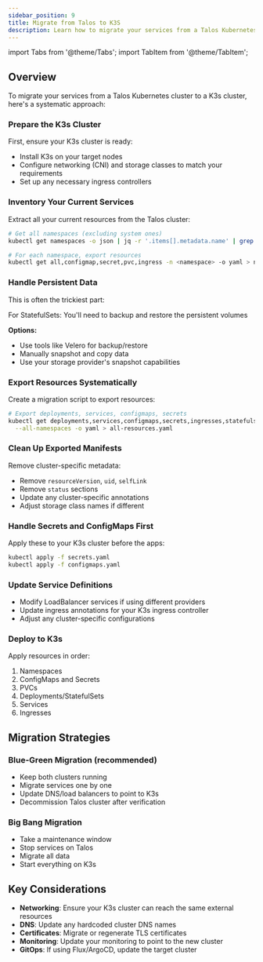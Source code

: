 ```yaml
---
sidebar_position: 9
title: Migrate from Talos to K3S
description: Learn how to migrate your services from a Talos Kubernetes cluster to a K3s cluster on Civo, with systematic steps and best practices.
---
```


import Tabs from '@theme/Tabs';
import TabItem from '@theme/TabItem';

<head>
  <title>Migrate from Talos to K3S | Civo Documentation</title>
</head> 

## Overview

To migrate your services from a Talos Kubernetes cluster to a K3s cluster, here's a systematic approach:

### Prepare the K3s Cluster

First, ensure your K3s cluster is ready:

- Install K3s on your target nodes
- Configure networking (CNI) and storage classes to match your requirements
- Set up any necessary ingress controllers

### Inventory Your Current Services

Extract all your current resources from the Talos cluster:

```bash
# Get all namespaces (excluding system ones)
kubectl get namespaces -o json | jq -r '.items[].metadata.name' | grep -v kube- | grep -v default

# For each namespace, export resources
kubectl get all,configmap,secret,pvc,ingress -n <namespace> -o yaml > namespace-resources.yaml
```

### Handle Persistent Data

This is often the trickiest part:

For StatefulSets: You'll need to backup and restore the persistent volumes

**Options:**
- Use tools like Velero for backup/restore
- Manually snapshot and copy data
- Use your storage provider's snapshot capabilities

### Export Resources Systematically

Create a migration script to export resources:

```bash
# Export deployments, services, configmaps, secrets
kubectl get deployments,services,configmaps,secrets,ingresses,statefulsets \
  --all-namespaces -o yaml > all-resources.yaml
```

### Clean Up Exported Manifests

Remove cluster-specific metadata:

- Remove `resourceVersion`, `uid`, `selfLink`
- Remove `status` sections
- Update any cluster-specific annotations
- Adjust storage class names if different

### Handle Secrets and ConfigMaps First

Apply these to your K3s cluster before the apps:

```bash
kubectl apply -f secrets.yaml
kubectl apply -f configmaps.yaml
```

### Update Service Definitions

- Modify LoadBalancer services if using different providers
- Update ingress annotations for your K3s ingress controller
- Adjust any cluster-specific configurations

### Deploy to K3s

Apply resources in order:

1. Namespaces
2. ConfigMaps and Secrets
3. PVCs
4. Deployments/StatefulSets
5. Services
6. Ingresses

## Migration Strategies

### Blue-Green Migration (recommended)

- Keep both clusters running
- Migrate services one by one
- Update DNS/load balancers to point to K3s
- Decommission Talos cluster after verification

### Big Bang Migration

- Take a maintenance window
- Stop services on Talos
- Migrate all data
- Start everything on K3s

## Key Considerations

- **Networking**: Ensure your K3s cluster can reach the same external resources
- **DNS**: Update any hardcoded cluster DNS names
- **Certificates**: Migrate or regenerate TLS certificates
- **Monitoring**: Update your monitoring to point to the new cluster
- **GitOps**: If using Flux/ArgoCD, update the target cluster
